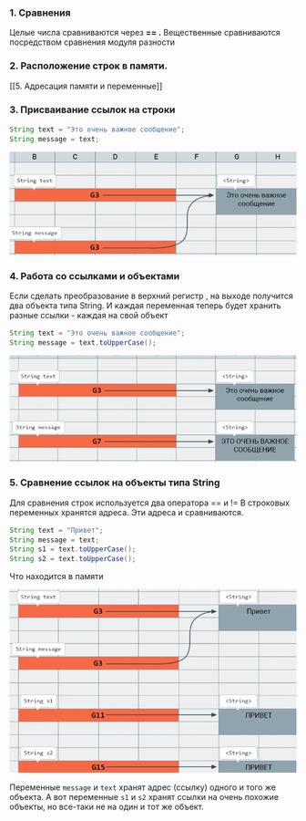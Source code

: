 ### 1. Сравнения

Целые числа сравниваются через  **== .** 
Вещественные сравниваются посредством сравнения модуля разности

### 2. Расположение строк в памяти.

[[5. Адресация памяти и переменные]]

### 3. Присваивание ссылок на строки

```Java
String text = "Это очень важное сообщение"; 
String message = text;
```

![Pasted image 20230309184316.png](..%2Fimg%2Flevel3%2FPasted%20image%2020230309184316.png)

### 4. Работа со ссылками и объектами

Если сделать преобразование в верхний регистр , на выходе получится два объекта типа String. И каждая переменная теперь будет хранить разные ссылки - каждая на свой объект 

```Java
String text = "Это очень важное сообщение"; 
String message = text.toUpperCase();
```
![Pasted image 20230309184504.png](..%2Fimg%2Flevel3%2FPasted%20image%2020230309184504.png)

### 5. Сравнение ссылок на объекты типа String

Для сравнения строк используется два оператора == и !=
В строковых переменных хранятся адреса. Эти адреса и сравниваются.

```Java
String text = "Привет"; 
String message = text; 
String s1 = text.toUpperCase(); 
String s2 = text.toUpperCase();
```

Что находится в памяти

![Pasted image 20230309200553.png](..%2Fimg%2Flevel3%2FPasted%20image%2020230309200553.png)

Переменные `message` и `text` хранят адрес (ссылку) одного и того же объекта. А вот переменные `s1` и `s2` хранят ссылки на очень похожие объекты, но все-таки не на один и тот же объект.